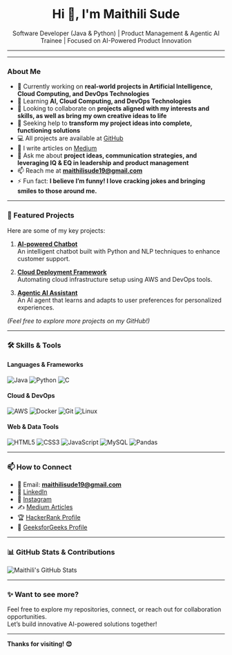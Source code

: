 <h1 align="center">Hi 👋, I'm Maithili Sude</h1>

<p align="center">
  Software Developer (Java & Python) | Product Management & Agentic AI Trainee | Focused on AI-Powered Product Innovation
</p>

---

<!-- Profile Image or Banner (Optional) -->
<!-- You can add a profile picture here by uncommenting and linking an image -->
<!-- ![Profile Image](https://your-image-link.com) -->

---

### About Me

- 🔭 Currently working on **real-world projects in Artificial Intelligence, Cloud Computing, and DevOps Technologies**  
- 🌱 Learning **AI, Cloud Computing, and DevOps Technologies**  
- 👯 Looking to collaborate on **projects aligned with my interests and skills, as well as bring my own creative ideas to life**  
- 🤝 Seeking help to **transform my project ideas into complete, functioning solutions**  
- 💻 All projects are available at [GitHub](https://github.com/Maithiligithub19)  
- 📝 I write articles on [Medium](https://medium.com/@maithilisude19)  
- 💬 Ask me about **project ideas, communication strategies, and leveraging IQ & EQ in leadership and product management**  
- 📫 Reach me at **maithilisude19@gmail.com**  
- ⚡ Fun fact: **I believe I’m funny! I love cracking jokes and bringing smiles to those around me.**

---

### 🚀 Featured Projects

Here are some of my key projects:

1. **[AI-powered Chatbot](https://github.com/Maithiligithub19/ai-chatbot)**  
   An intelligent chatbot built with Python and NLP techniques to enhance customer support.

2. **[Cloud Deployment Framework](https://github.com/Maithiligithub19/cloud-deployment)**  
   Automating cloud infrastructure setup using AWS and DevOps tools.

3. **[Agentic AI Assistant](https://github.com/Maithiligithub19/agentic-ai)**  
   An AI agent that learns and adapts to user preferences for personalized experiences.

*(Feel free to explore more projects on my GitHub!)*

---

### 🛠️ Skills & Tools

#### Languages & Frameworks
![Java](https://img.shields.io/badge/Java-ED8B00?style=for-the-badge&logo=java&logoColor=white)
![Python](https://img.shields.io/badge/Python-3776AB?style=for-the-badge&logo=python&logoColor=white)
![C](https://img.shields.io/badge/C-264DE4?style=for-the-badge&logo=c&logoColor=white)

#### Cloud & DevOps
![AWS](https://img.shields.io/badge/AWS-232F3E?style=for-the-badge&logo=amazon-aws&logoColor=white)
![Docker](https://img.shields.io/badge/Docker-2496ED?style=for-the-badge&logo=docker&logoColor=white)
![Git](https://img.shields.io/badge/Git-F05032?style=for-the-badge&logo=git&logoColor=white)
![Linux](https://img.shields.io/badge/Linux-000000?style=for-the-badge&logo=linux&logoColor=white)

#### Web & Data Tools
![HTML5](https://img.shields.io/badge/HTML5-E34F26?style=for-the-badge&logo=html5&logoColor=white)
![CSS3](https://img.shields.io/badge/CSS3-1572B6?style=for-the-badge&logo=css3&logoColor=white)
![JavaScript](https://img.shields.io/badge/JavaScript-F7DF1E?style=for-the-badge&logo=javascript&logoColor=black)
![MySQL](https://img.shields.io/badge/MySQL-4479A1?style=for-the-badge&logo=mysql&logoColor=white)
![Pandas](https://img.shields.io/badge/Pandas-150458?style=for-the-badge&logo=pandas&logoColor=white)

---

### 📫 How to Connect

- 📧 Email: **maithilisude19@gmail.com**  
- 🔗 [LinkedIn](https://linkedin.com/in/maithilisude)  
- 📸 [Instagram](https://instagram.com/mahi19_07)  
- ✍️ [Medium Articles](https://medium.com/@maithilisude19)  
- 🏆 [HackerRank Profile](https://auth.hackerrank.com/maithili_sude21)  
- 📝 [GeeksforGeeks Profile](https://auth.geeksforgeeks.org/user/maithilikqx0/)

---

### 📊 GitHub Stats & Contributions

![Maithili's GitHub Stats](https://github-readme-stats.vercel.app/api?username=Maithiligithub19&show_icons=true&hide_title=true&count_private=true&hide=prs&theme=radical)

---

### ✨ Want to see more?

Feel free to explore my repositories, connect, or reach out for collaboration opportunities.  
Let’s build innovative AI-powered solutions together!

---

**Thanks for visiting! 😊**
